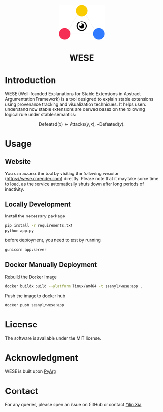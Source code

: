 
<div align="center">
    <img src="./assets/logo.png" alt="WESE Logo" width="150">
    <h1 align="center">WESE</h1>
</div>

# Introduction

WESE (Well-founded Explanations for Stable Extensions in Abstract Argumentation Framework) is a tool designed to explain stable extensions using provenance tracking and visualization techniques. It helps users understand how stable extensions are derived based on the following logical rule under stable semantics:

$$
\text{Defeated}(x) \leftarrow \text{Attacks}(y, x), \neg \text{Defeated}(y).
$$

# Usage 

## Website
You can access the tool by visiting the following website (https://wese.onrender.com) directly. Please note that it may take some time to load, as the service automatically shuts down after long periods of inactivity.


## Locally Development
Install the necessary package
```bash
pip install -r requirements.txt
python app.py
```
before deployment, you need to test by running
```bash
gunicorn app:server
```

## Docker Manually Deployment
Rebuild the Docker Image
```bash
docker buildx build --platform linux/amd64 -t seanyl/wese:app .
```

Push the image to docker hub
```
docker push seanyl/wese:app
```

# License
The software is available under the MIT license.


# Acknowledgment
WESE is built upon [PyArg](https://github.com/DaphneOdekerken/PyArg)

# Contact
For any queries, please open an issue on GitHub or contact [Yilin Xia](https://yilinxia.com/)